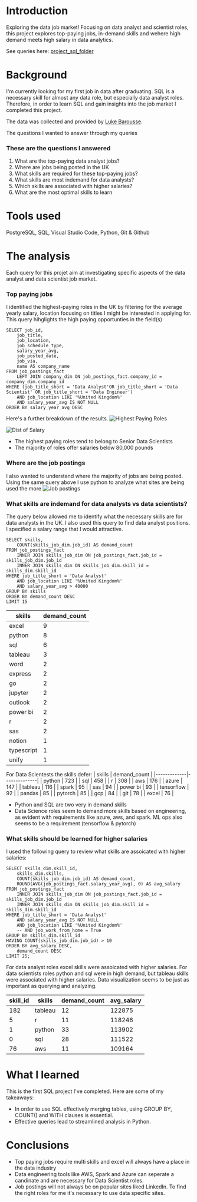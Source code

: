 # Introduction
Exploring the data job market! Focusing on data analyst and scientist roles, this project explores top-paying jobs, in-demand skills and wehere high demand meets high salary in data analytics. 

See queries here: [project_sql_folder](/project_sql/)

# Background
I'm currently looking for my first job in data after graduating. SQL is a necessary skill for almost any data role, but especially data analyst roles. Therefore, in order to learn SQL and gain insights into the job market I completed this project.

The data was collected and provided by [Luke Barousse](https://www.youtube.com/watch?v=7mz73uXD9DA&t=12697s).

The questions I wanted to answer through my queries

### These are the questions I answered 
1. What are the top-paying data analyst jobs?
2. Where are jobs being posted in the UK
3. What skills are required for these top-paying jobs?
4. What skills are most indemand for data analysts?
5. Which skills are associated with higher salaries?
6. What are the most optimal skills to learn
# Tools used
PostgreSQL, SQL, Visual Studio Code, Python, Git & Github

# The analysis
Each query for this projet aim at investigating specific aspects of the data analyst and data scientist job market. 


### Top paying jobs
I identified the highest-paying roles in the UK by filtering for the average yearly salary, location focusing on titles I might be interested in applying for. This query hihglights the high paying opportunties in the field(s)
```
SELECT job_id,
    job_title,
    job_location,
    job_schedule_type,
    salary_year_avg,
    job_posted_date,
    job_via,
    name AS company_name
FROM job_postings_fact
    LEFT JOIN company_dim ON job_postings_fact.company_id = company_dim.company_id
WHERE (job_title_short = 'Data Analyst'OR job_title_short = 'Data Scientist' OR job_title_short = 'Data Engineer')
    AND job_location LIKE '%United Kingdom%'
    AND salary_year_avg IS NOT NULL
ORDER BY salary_year_avg DESC
```
Here's a further breakdown of the results.
![Highest Paying Roles](project_sql\assets\highest_paid_jobs.png)

![Dist of Salary](project_sql\assets\dist_of_salary.png)

- The highest paying roles tend to belong to Senior Data Scientists
- The majority of roles offer salaries below 80,000 pounds



### Where are the job postings
I also wanted to understand where the majority of jobs are being posted. Using the same query above I use python to analyze what sites are being used the more
![Job postings](project_sql\assets\websites_to_use.png)

### What skills are indemand for data analysts vs data scientists?
The query below allowed me to identify what the necessary skills are for data analysts in the UK. I also used this query to find data analyst positions. I specified a salary range that I would attractive. 
```
SELECT skills,
    COUNT(skills_job_dim.job_id) AS demand_count
FROM job_postings_fact
    INNER JOIN skills_job_dim ON job_postings_fact.job_id = skills_job_dim.job_id
    INNER JOIN skills_dim ON skills_job_dim.skill_id = skills_dim.skill_id
WHERE job_title_short = 'Data Analyst'
    AND job_location LIKE '%United Kingdom%'
    AND salary_year_avg > 40000
GROUP BY skills
ORDER BY demand_count DESC
LIMIT 15
```

| skills      | demand_count |
|-------------|--------------|
| excel       | 9            |
| python      | 8            |
| sql         | 6            |
| tableau     | 3            |
| word        | 2            |
| express     | 2            |
| go          | 2            |
| jupyter     | 2            |
| outlook     | 2            |
| power bi    | 2            |
| r           | 2            |
| sas         | 2            |
| notion      | 1            |
| typescript  | 1            |
| unify       | 1            |

For Data Scientests the skills defer:
| skills      | demand_count |
|-------------|--------------|
| python      | 723          |
| sql         | 458          |
| r           | 308          |
| aws         | 176          |
| azure       | 147          |
| tableau     | 116          |
| spark       | 95           |
| sas         | 94           |
| power bi    | 93           |
| tensorflow  | 92           |
| pandas      | 85           |
| pytorch     | 85           |
| gcp         | 84           |
| git         | 78           |
| excel       | 76           |
- Python and SQL are two very in demand skills
- Data Science roles seem to demand more skills based on engineering, as evident with requirements like azure, aws, and spark. ML ops also seems to be a requirement (tensorflow & pytorch)

### What skills should be learned for higher salaries
I used the following query to review what skills are assoicated with higher salaries:

```
SELECT skills_dim.skill_id,
    skills_dim.skills,
    COUNT(skills_job_dim.job_id) AS demand_count,
    ROUND(AVG(job_postings_fact.salary_year_avg), 0) AS avg_salary
FROM job_postings_fact
    INNER JOIN skills_job_dim ON job_postings_fact.job_id = skills_job_dim.job_id
    INNER JOIN skills_dim ON skills_job_dim.skill_id = skills_dim.skill_id
WHERE job_title_short = 'Data Analyst'
    AND salary_year_avg IS NOT NULL
    AND job_location LIKE '%United Kingdom%'
    -- AND job_work_from_home = True
GROUP BY skills_dim.skill_id
HAVING COUNT(skills_job_dim.job_id) > 10
ORDER BY avg_salary DESC,
    demand_count DESC
LIMIT 25;
```

For data analyst roles excel skills were assoicated with higher salaries. For data scientists roles python and sql were in high demand, but tableau skills were associated with higher salaries. Data visualization seems to be just as important as querying and analyzing. 

| skill_id | skills  | demand_count | avg_salary |
|----------|---------|--------------|------------|
| 182      | tableau | 12           | 122875     |
| 5        | r       | 11           | 118246     |
| 1        | python  | 33           | 113902     |
| 0        | sql     | 28           | 111522     |
| 76       | aws     | 11           | 109164     |


# What I learned
This is the first SQL project I've completed. Here are some of my takeaways:
- In order to use SQL effectively merging tables, using GROUP BY, COUNT() and WITH clauses is essential. 
- Effective queries lead to streamlined analysis in Python. 

# Conclusions
- Top paying jobs require multi skills and excel will always have a place in the data industry
- Data engineering tools like AWS, Spark and Azure can seperate a candinate and are necessary for Data Scientist roles. 
- Job postings will not always be on popular sites liked LinkedIn. To find the right roles for me it's necessary to use data specific sites. 
 